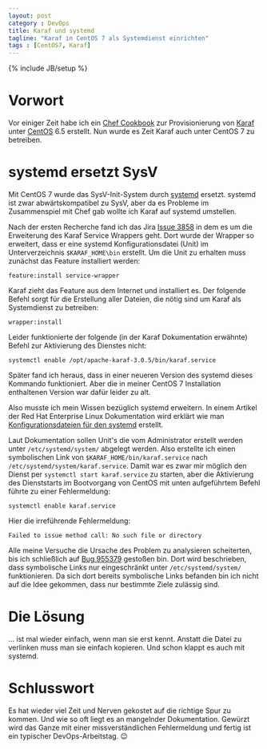 ```yaml
---
layout: post
category : DevOps
title: Karaf und systemd
tagline: "Karaf in CentOS 7 als Systemdienst einrichten"
tags : [CentOS7, Karaf]
---
```

{% include JB/setup %}
<div class="toc"></div>

# Vorwort
Vor einiger Zeit habe ich ein [Chef Cookbook][] zur Provisionierung von
[Karaf][] unter [CentOS][] 6.5 erstellt. Nun wurde es Zeit Karaf auch unter
CentOS 7 zu betreiben.

# systemd ersetzt SysV
Mit CentOS 7 wurde das SysV-Init-System durch [systemd][] ersetzt.
systemd ist zwar abwärtskompatibel zu SysV, aber da es Probleme im
Zusammenspiel mit Chef gab wollte ich Karaf auf systemd umstellen.

Nach der ersten Recherche fand ich das Jira [Issue 3858][] in dem es um die
Erweiterung des Karaf Service Wrappers geht. Dort wurde der Wrapper so
erweitert, dass er eine systemd Konfigurationsdatei (Unit) im Unterverzeichnis
`$KARAF_HOME\bin` erstellt.
Um die Unit zu erhalten muss zunächst das Feature installiert werden:

    feature:install service-wrapper

Karaf zieht das Feature aus dem Internet und installiert es.
Der folgende Befehl sorgt für die Erstellung aller Dateien, die nötig sind um
Karaf als Systemdienst zu betreiben:

    wrapper:install

Leider funktionierte der folgende (in der Karaf Dokumentation
erwähnte) Befehl zur Aktivierung des Dienstes nicht:

    systemctl enable /opt/apache-karaf-3.0.5/bin/karaf.service

Später fand ich heraus, dass in einer neueren Version des systemd dieses
Kommando funktioniert. Aber die in meiner CentOS 7 Installation enthaltenen
Version war dafür leider zu alt.

Also musste ich mein Wissen bezüglich systemd erweitern. In einem
Artikel der Red Hat Enterprise Linux Dokumentation wird erklärt wie man
[Konfigurationsdateien für den systemd][] erstellt.

Laut Dokumentation sollen Unit's die vom Administrator erstellt werden unter
`/etc/systemd/system/` abgelegt werden. Also erstellte ich einen symbolischen
Link von `$KARAF_HOME/bin/karaf.service` nach
`/etc/systemd/system/karaf.service`. Damit war es zwar mir möglich den Dienst per
`systemctl start karaf.service` zu starten, aber die Aktivierung des
Dienststarts im Bootvorgang von CentOS mit unten aufgeführtem Befehl führte zu
einer Fehlermeldung:

    systemctl enable karaf.service

Hier die irreführende Fehlermeldung:

    Failed to issue method call: No such file or directory

Alle meine Versuche die Ursache des Problem zu analysieren scheiterten, bis ich
schließlich auf [Bug 955379][] gestoßen bin. Dort wird beschrieben,
dass symbolische Links nur eingeschränkt unter `/etc/systemd/system/`
funktionieren. Da sich dort bereits symbolische Links befanden bin ich nicht
auf die Idee gekommen, dass nur bestimmte Ziele zulässig sind.

# Die Lösung
... ist mal wieder einfach, wenn man sie erst kennt. Anstatt die Datei zu
verlinken muss man sie einfach kopieren. Und schon klappt es auch mit
systemd.

# Schlusswort
Es hat wieder viel Zeit und Nerven gekostet auf die richtige Spur zu kommen.
Und wie so oft liegt es an mangelnder Dokumentation. Gewürzt wird
das Ganze mit einer missverständlichen Fehlermeldung und fertig ist ein
typischer DevOps-Arbeitstag. :wink:

[Chef Cookbook]: https://docs.chef.io/cookbooks.html
[Karaf]: http://karaf.apache.org/
[CentOS]: https://www.centos.org/
[systemd]: https://de.wikipedia.org/wiki/Systemd
[Issue 3858]: https://issues.apache.org/jira/browse/KARAF-3858
[Konfigurationsdateien für den systemd]: https://access.redhat.com/documentation/en-US/Red_Hat_Enterprise_Linux/7/html/System_Administrators_Guide/sect-Managing_Services_with_systemd-Unit_Files.html
[Bug 955379]: https://bugzilla.redhat.com/show_bug.cgi?id=955379
